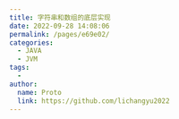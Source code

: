```yaml
---
title: 字符串和数组的底层实现
date: 2022-09-28 14:08:06
permalink: /pages/e69e02/
categories:
  - JAVA
  - JVM
tags:
  - 
author: 
  name: Proto
  link: https://github.com/lichangyu2022
---
```

